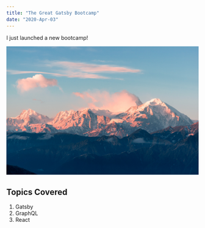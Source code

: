 ```yaml
---
title: "The Great Gatsby Bootcamp"
date: "2020-Apr-03"
---
```


I just launched a new bootcamp!

![Mountains](./mountains.jpg)

## Topics Covered

1. Gatsby
2. GraphQL
3. React
